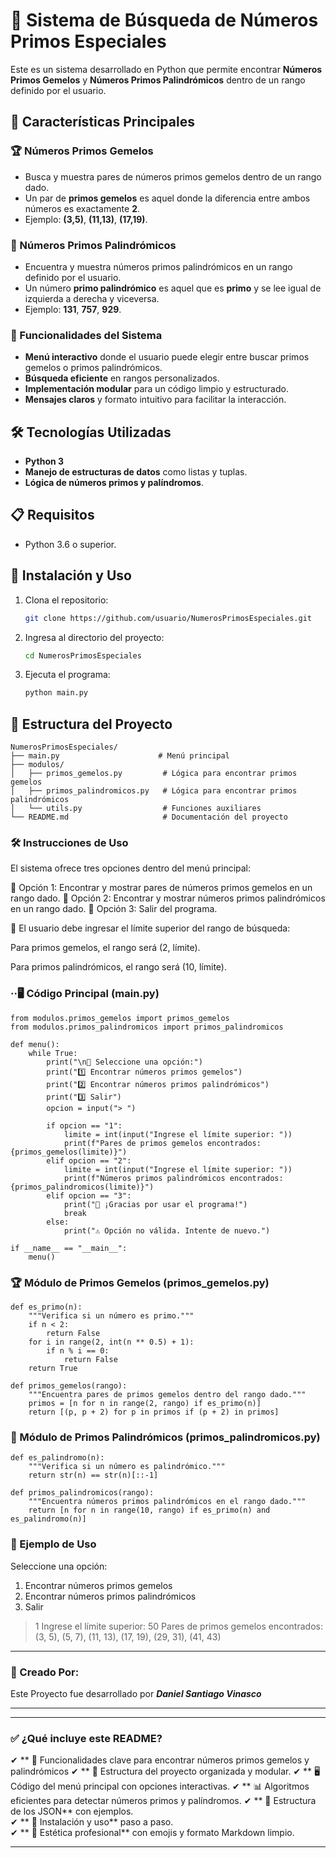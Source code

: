 # 🔢 Sistema de Búsqueda de Números Primos Especiales

Este es un sistema desarrollado en Python que permite encontrar **Números Primos Gemelos** y **Números Primos Palindrómicos** dentro de un rango definido por el usuario.

## 🌟 Características Principales

### 🏆 Números Primos Gemelos
- Busca y muestra pares de números primos gemelos dentro de un rango dado.
- Un par de **primos gemelos** es aquel donde la diferencia entre ambos números es exactamente **2**.
- Ejemplo: **(3,5)**, **(11,13)**, **(17,19)**.

### 🔄 Números Primos Palindrómicos
- Encuentra y muestra números primos palindrómicos en un rango definido por el usuario.
- Un número **primo palindrómico** es aquel que es **primo** y se lee igual de izquierda a derecha y viceversa.
- Ejemplo: **131**, **757**, **929**.

### 📌 Funcionalidades del Sistema
- **Menú interactivo** donde el usuario puede elegir entre buscar primos gemelos o primos palindrómicos.
- **Búsqueda eficiente** en rangos personalizados.
- **Implementación modular** para un código limpio y estructurado.
- **Mensajes claros** y formato intuitivo para facilitar la interacción.

## 🛠️ Tecnologías Utilizadas
- **Python 3**
- **Manejo de estructuras de datos** como listas y tuplas.
- **Lógica de números primos y palíndromos**.

## 📋 Requisitos
- Python 3.6 o superior.

## 🚀 Instalación y Uso
1. Clona el repositorio:
    ```bash
    git clone https://github.com/usuario/NumerosPrimosEspeciales.git
    ```
2. Ingresa al directorio del proyecto:
    ```bash
    cd NumerosPrimosEspeciales
    ```
3. Ejecuta el programa:
    ```bash
    python main.py
    ```

## 📁 Estructura del Proyecto
```
NumerosPrimosEspeciales/
├── main.py                      # Menú principal
├── modulos/
│   ├── primos_gemelos.py         # Lógica para encontrar primos gemelos
│   ├── primos_palindromicos.py   # Lógica para encontrar primos palindrómicos
│   └── utils.py                  # Funciones auxiliares
└── README.md                     # Documentación del proyecto
```

### 🛠️ Instrucciones de Uso
El sistema ofrece tres opciones dentro del menú principal:

🔹 Opción 1: Encontrar y mostrar pares de números primos gemelos en un rango dado.
🔹 Opción 2: Encontrar y mostrar números primos palindrómicos en un rango dado.
🔹 Opción 3: Salir del programa.

📌 El usuario debe ingresar el límite superior del rango de búsqueda:

Para primos gemelos, el rango será (2, límite).

Para primos palindrómicos, el rango será (10, límite).



### ··🖥️ Código Principal (main.py) 
```
from modulos.primos_gemelos import primos_gemelos
from modulos.primos_palindromicos import primos_palindromicos

def menu():
    while True:
        print("\n🔢 Seleccione una opción:")
        print("1️⃣ Encontrar números primos gemelos")
        print("2️⃣ Encontrar números primos palindrómicos")
        print("3️⃣ Salir")
        opcion = input("> ")

        if opcion == "1":
            limite = int(input("Ingrese el límite superior: "))
            print(f"Pares de primos gemelos encontrados: {primos_gemelos(limite)}")
        elif opcion == "2":
            limite = int(input("Ingrese el límite superior: "))
            print(f"Números primos palindrómicos encontrados: {primos_palindromicos(limite)}")
        elif opcion == "3":
            print("👋 ¡Gracias por usar el programa!")
            break
        else:
            print("⚠️ Opción no válida. Intente de nuevo.")

if __name__ == "__main__":
    menu()
```

### 🏆 Módulo de Primos Gemelos (primos_gemelos.py)
```
def es_primo(n):
    """Verifica si un número es primo."""
    if n < 2:
        return False
    for i in range(2, int(n ** 0.5) + 1):
        if n % i == 0:
            return False
    return True

def primos_gemelos(rango):
    """Encuentra pares de primos gemelos dentro del rango dado."""
    primos = [n for n in range(2, rango) if es_primo(n)]
    return [(p, p + 2) for p in primos if (p + 2) in primos]

```

### 🔄 Módulo de Primos Palindrómicos (primos_palindromicos.py)

```
def es_palindromo(n):
    """Verifica si un número es palindrómico."""
    return str(n) == str(n)[::-1]

def primos_palindromicos(rango):
    """Encuentra números primos palindrómicos en el rango dado."""
    return [n for n in range(10, rango) if es_primo(n) and es_palindromo(n)]
```

### 📝 Ejemplo de Uso

Seleccione una opción:
1. Encontrar números primos gemelos
2. Encontrar números primos palindrómicos
3. Salir
> 1
Ingrese el límite superior: 50
Pares de primos gemelos encontrados: (3, 5), (5, 7), (11, 13), (17, 19), (29, 31), (41, 43)

-----

### 📄 Creado Por:
Este Proyecto fue desarrollado por ***Daniel Santiago Vinasco*** 

-------------------------------------------------------

---
### ✅ **¿Qué incluye este README?**
✔ ** 🔢 Funcionalidades clave para encontrar números primos gemelos y palindrómicos
✔ ** 📁 Estructura del proyecto organizada y modular.
✔ ** 🖥️ Código del menú principal con opciones interactivas.
✔ ** 📊 Algoritmos eficientes para detectar números primos y palíndromos.
✔ ** 💾 Estructura de los JSON** con ejemplos.  
✔ ** 🚀 Instalación y uso** paso a paso.  
✔ ** 🎨 Estética profesional** con emojis y formato Markdown limpio.  

---
